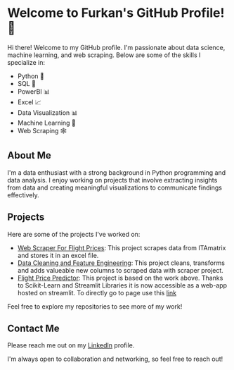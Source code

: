 # Welcome to Furkan's GitHub Profile! 👋

Hi there! Welcome to my GitHub profile. I'm passionate about data science, machine learning, and web scraping. Below are some of the skills I specialize in:

- Python 🐍
- SQL 💾
- PowerBI 📊
- Excel 📈
- Data Visualization 📊
- Machine Learning 🤖
- Web Scraping 🕸️

## About Me

I'm a data enthusiast with a strong background in Python programming and data analysis. I enjoy working on projects that involve extracting insights from data and creating meaningful visualizations to communicate findings effectively.

## Projects

Here are some of the projects I've worked on:

- [Web Scraper For Flight Prices](https://github.com/frkncbngl/Flight_data_scraper): This project scrapes data from ITAmatrix and stores it in an excel file.
- [Data Cleaning and Feature Engineering](https://github.com/frkncbngl/pandas-data-cleaning): This project cleans, transforms and adds valueable new columns to scraped data with scraper project.
- [Flight Price Predictor](https://github.com/frkncbngl/flight-price-predictor): This project is based on the work above. Thanks to Scikit-Learn and Streamlit Libraries it is now accessible as a web-app hosted on streamlit. To directly go to page use this [link](https://flight-price-predict.streamlit.app)

Feel free to explore my repositories to see more of my work!

## Contact Me

Please reach me out on my [LinkedIn](https://www.linkedin.com/in/frkncbngl/) profile.

I'm always open to collaboration and networking, so feel free to reach out!





<!--
**frkncbngl/frkncbngl** is a ✨ _special_ ✨ repository because its `README.md` (this file) appears on your GitHub profile.

Here are some ideas to get you started:

- 🔭 I’m currently working on ...
- 🌱 I’m currently learning ...
- 👯 I’m looking to collaborate on ...
- 🤔 I’m looking for help with ...
- 💬 Ask me about ...
- 📫 How to reach me: ...
- 😄 Pronouns: ...
- ⚡ Fun fact: ...
-->

